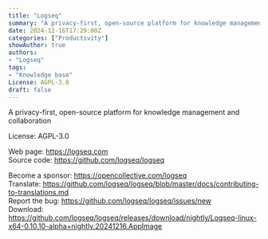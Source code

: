```yaml
---
title: "Logseq"
summary: "A privacy-first, open-source platform for knowledge management and collaboration"
date: 2024-12-16T17:29:00Z
categories: ["Productivity"]
showAuthor: true
authors:
- "Logseq"
tags: 
- "Knowledge base"
License: AGPL-3.0
draft: false
---
```


A privacy-first, open-source platform for knowledge management and collaboration

License: AGPL-3.0

Web page: <https://logseq.com>  
Source code: <https://github.com/logseq/logseq>

Become a sponsor: <https://opencollective.com/logseq>  
Translate: <https://github.com/logseq/logseq/blob/master/docs/contributing-to-translations.md>  
Report the bug: <https://github.com/logseq/logseq/issues/new>  
Download: <https://github.com/logseq/logseq/releases/download/nightly/Logseq-linux-x64-0.10.10-alpha+nightly.20241216.AppImage>
